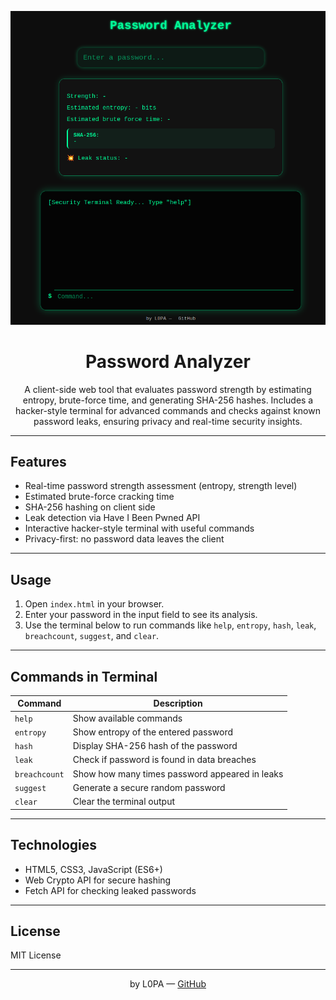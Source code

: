 <p align="center">
  <img src="https://github.com/HaxL0p4/Password-Analyzer/blob/main/img/pass.png" alt="Password Analyzer" width="800" />
</p>

<h1 align="center">Password Analyzer</h1>

<p align="center">
  A client-side web tool that evaluates password strength by estimating entropy, brute-force time, and generating SHA-256 hashes.  
  Includes a hacker-style terminal for advanced commands and checks against known password leaks, ensuring privacy and real-time security insights.
</p>

---

## Features

- Real-time password strength assessment (entropy, strength level)
- Estimated brute-force cracking time
- SHA-256 hashing on client side
- Leak detection via Have I Been Pwned API
- Interactive hacker-style terminal with useful commands
- Privacy-first: no password data leaves the client

---

## Usage

1. Open `index.html` in your browser.
2. Enter your password in the input field to see its analysis.
3. Use the terminal below to run commands like `help`, `entropy`, `hash`, `leak`, `breachcount`, `suggest`, and `clear`.

---

## Commands in Terminal

| Command     | Description                                |
|-------------|--------------------------------------------|
| `help`      | Show available commands                     |
| `entropy`   | Show entropy of the entered password       |
| `hash`      | Display SHA-256 hash of the password       |
| `leak`      | Check if password is found in data breaches|
| `breachcount`| Show how many times password appeared in leaks |
| `suggest`   | Generate a secure random password           |
| `clear`     | Clear the terminal output                    |

---

## Technologies

- HTML5, CSS3, JavaScript (ES6+)
- Web Crypto API for secure hashing
- Fetch API for checking leaked passwords

---

## License

MIT License

---

<p align="center">
  by L0PA — <a href="https://github.com/HaxL0p4" target="_blank" rel="noopener noreferrer">GitHub</a>
</p>
